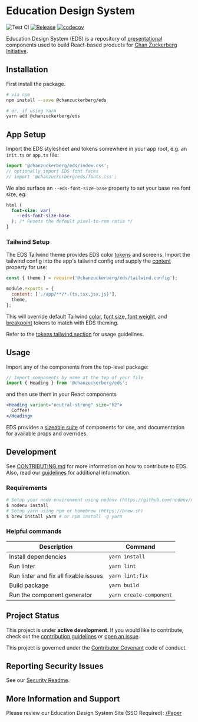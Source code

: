 # Education Design System

![Test CI](https://github.com/chanzuckerberg/edu-design-system/actions/workflows/test.yml/badge.svg) [![Release](https://github.com/chanzuckerberg/edu-design-system/actions/workflows/release.yml/badge.svg)](https://github.com/chanzuckerberg/edu-design-system/actions/workflows/release.yml) [![codecov](https://codecov.io/gh/chanzuckerberg/edu-design-system/branch/main/graph/badge.svg)](https://codecov.io/gh/chanzuckerberg/edu-design-system)

Education Design System (EDS) is a repository of [presentational](https://medium.com/@dan_abramov/smart-and-dumb-components-7ca2f9a7c7d0) components used to build React-based products for [Chan Zuckerberg Initiative](https://chanzuckerberg.com/education/).

## Installation

First install the package.

```bash
# via npm
npm install --save @chanzuckerberg/eds

# or, if using Yarn
yarn add @chanzuckerberg/eds
```

## App Setup

Import the EDS stylesheet and tokens somewhere in your app root, e.g. an `init.ts` or `app.ts` file:

```js
import '@chanzuckerberg/eds/index.css';
// optionally import EDS font faces
// import '@chanzuckerberg/eds/fonts.css';
```

We also surface an `--eds-font-size-base` property to set your base `rem` font size, eg:

```css
html {
  font-size: var(
    --eds-font-size-base
  ); /* Resets the default pixel-to-rem ratio */
}
```

### Tailwind Setup

The EDS Tailwind theme provides EDS color [tokens](https://chanzuckerberg.github.io/edu-design-system/?path=/story/documentation-guidelines-tokens--page) and screens. Import the tailwind config into the app's tailwind config and supply the [content](https://tailwindcss.com/docs/content-configuration) property for use:

```js
const { theme } = require('@chanzuckerberg/eds/tailwind.config');

module.exports = {
  content: ['./app/**/*.{ts,tsx,jsx,js}'],
  theme,
};
```

This will override default Tailwind [color](https://chanzuckerberg.github.io/edu-design-system/?path=/story/design-tokens-tier-2-usage--colors), [font size, font weight](https://chanzuckerberg.github.io/edu-design-system/?path=/story/design-tokens-tier-1-definitions--typography-tokens), and [breakpoint](https://github.com/chanzuckerberg/edu-design-system/blob/main/src/design-tokens/tier-1-definitions/breakpoints.js) tokens to match with EDS theming.

Refer to the [tokens tailwind section](https://chanzuckerberg.github.io/edu-design-system/?path=/story/documentation-guidelines-tokens--page#tailwind-class-tokens) for usage guidelines.

## Usage

Import any of the components from the top-level package:

```js
// Import components by name at the top of your file
import { Heading } from '@chanzuckerberg/eds';
```

and then use them in your React components

```jsx
<Heading variant="neutral-strong" size="h2">
  Coffee!
</Heading>
```

EDS provides a [sizeable suite](https://chanzuckerberg.github.io/edu-design-system/) of components for use, and documentation for available props and overrides.

## Development

See [CONTRIBUTING.md](./docs/CONTRIBUTING.md) for more information on how to contribute to EDS. Also, read our [guidelines](https://chanzuckerberg.github.io/edu-design-system/?path=/story/documentation-guidelines-code-guidelines--page) for additional information.

### Requirements

```bash
# Setup your node environment using nodenv (https://github.com/nodenv/nodenv)
$ nodenv install
# Setup yarn using npm or homebrew (https://brew.sh)
$ brew install yarn # or npm install -g yarn
```

### Helpful commands

| Description                           | Command                 |
| ------------------------------------- | ----------------------- |
| Install dependencies                  | `yarn install`          |
| Run linter                            | `yarn lint`             |
| Run linter and fix all fixable issues | `yarn lint:fix`         |
| Build package                         | `yarn build`            |
| Run the component generator           | `yarn create-component` |

## Project Status

This project is under **active development**. If you would like to contribute, check out the [contribution guidelines](./docs/CONTRIBUTING.md) or [open an issue](https://github.com/chanzuckerberg/edu-design-system/issues).

This project is governed under the [Contributor Covenant](https://www.contributor-covenant.org/) code of conduct.

## Reporting Security Issues

See our [Security Readme](https://github.com/chanzuckerberg/edu-design-system/blob/main/SECURITY.md).

## More Information and Support

Please review our Education Design System Site (SSO Required): [/Paper](https://eds.czi.design/0843bc428/p/581284-education-design-system)
